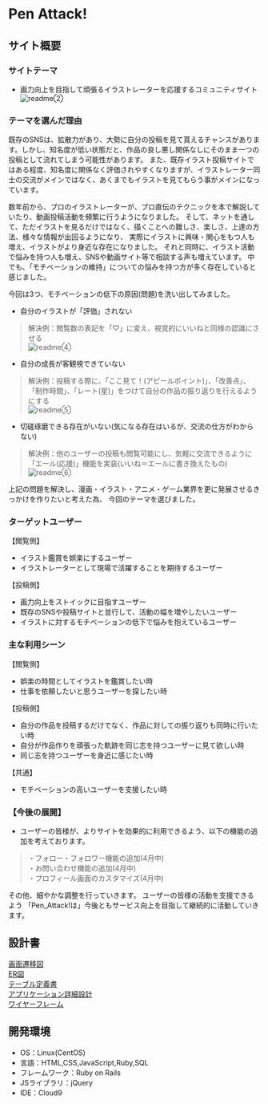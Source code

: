 # Pen Attack!

## サイト概要
### サイトテーマ
- 画力向上を目指して頑張るイラストレーターを応援するコミュニティサイト  
![readme②](https://user-images.githubusercontent.com/119833213/228206062-5fbc10e2-ff50-4b85-b5b5-12421d2e9a9b.png)

### テーマを選んだ理由
既存のSNSは、拡散力があり、大勢に自分の投稿を見て貰えるチャンスがあります。しかし、知名度が低い状態だと、作品の良し悪し関係なしにそのまま一つの投稿として流れてしまう可能性があります。
また、既存イラスト投稿サイトではある程度、知名度に関係なく評価されやすくなりますが、イラストレーター同士の交流がメインではなく、あくまでもイラストを見てもらう事がメインになっています。

数年前から、プロのイラストレーターが、プロ直伝のテクニックを本で解説していたり、動画投稿活動を頻繁に行うようになりました。
そして、ネットを通して、ただイラストを見るだけではなく、描くことへの難しさ、楽しさ、上達の方法、様々な情報が出回るようになり、    実際にイラストに興味・関心をもつ人も増え、イラストがより身近な存在になりました。
それと同時に、イラスト活動で悩みを持つ人も増え、SNSや動画サイト等で相談する声も増えています。
中でも、「モチベーションの維持」についての悩みを持つ方が多く存在していると感じました。

今回は3つ、モチベーションの低下の原因(問題)を洗い出してみました。

* 自分のイラストが「評価」されない
 > 解決例：閲覧数の表記を「♡」に変え、視覚的にいいねと同様の認識にさせる  
![readme④](https://user-images.githubusercontent.com/119833213/228206863-566204e7-79a5-4019-b9b9-3293967892e9.png)
* 自分の成長が客観視できていない
 > 解決例：投稿する際に、「ここ見て！(アピールポイント)」、「改善点」、「制作時間」、「レート(星)」をつけて自分の作品の振り返りを行えるようにする  
![readme⑤](https://user-images.githubusercontent.com/119833213/228207659-aff992fe-e27c-4045-95b5-b97c54a72524.png)
* 切磋琢磨できる存在がいない(気になる存在はいるが、交流の仕方がわからない)
 > 解決例：他のユーザーの投稿も閲覧可能にし、気軽に交流できるように「エール(応援)」機能を実装(いいね＝エールに書き換えたもの)  
![readme⑥](https://user-images.githubusercontent.com/119833213/228209318-7e577220-a41e-4d90-bfba-b920535502ac.png)


上記の問題を解決し、漫画・イラスト・アニメ・ゲーム業界を更に発展させるきっかけを作りたいと考えた為、
今回のテーマを選びました。


### ターゲットユーザー
【閲覧側】
* イラスト鑑賞を娯楽にするユーザー
* イラストレーターとして現場で活躍することを期待するユーザー

【投稿側】
* 画力向上をストイックに目指すユーザー
* 既存のSNSや投稿サイトと並行して、活動の幅を増やしたいユーザー
* イラストに対するモチベーションの低下で悩みを抱えているユーザー


### 主な利用シーン
【閲覧側】
* 娯楽の時間としてイラストを鑑賞したい時
* 仕事を依頼したいと思うユーザーを探したい時

【投稿側】
* 自分の作品を投稿するだけでなく、作品に対しての振り返りも同時に行いたい時
* 自分が作品作りを頑張った軌跡を同じ志を持つユーザーに見て欲しい時
* 同じ志を持つユーザーを身近に感じたい時

【共通】
* モチベーションの高いユーザーを支援したい時

### 【今後の展開】
* ユーザーの皆様が、よりサイトを効果的に利用できるよう、以下の機能の追加を考えております。
 > ・フォロー・フォロワー機能の追加(4月中)  
・お問い合わせ機能の追加(4月中)  
・プロフィール画面のカスタマイズ(4月中)

その他、細やかな調整を行っていきます。  ユーザーの皆様の活動を支援できるよう
「Pen_Attack!は」今後ともサービス向上を目指して継続的に活動していきます。



## 設計書
[画面遷移図](https://drive.google.com/file/d/1tA-5-yRNZSQVRW-mdJzaKPbMzI9-oeOX/view?usp=sharing)  
[ER図](https://drive.google.com/file/d/1CHYvCrXmkFheoWgyt15BA6GBa7AUmFF_/view?usp=sharing)  
[テーブル定義書](https://docs.google.com/spreadsheets/d/15BChamjie8QjU21LMOJJdueojo6JMp2FlI9i_hcCqKs/edit?usp=sharing)  
[アプリケーション詳細設計](https://docs.google.com/spreadsheets/d/1RbSlZ8hO95_Q9RspnACeVF17RtSteCvlptEAbR3OWZo/edit#gid=439978719)  
[ワイヤーフレーム](https://docs.google.com/presentation/d/1cYVf0iiTqN_W20omHbSDmHJPaWa56AgxuekXNpKW9iA/edit#slide=id.p)

## 開発環境
- OS：Linux(CentOS)
- 言語：HTML,CSS,JavaScript,Ruby,SQL
- フレームワーク：Ruby on Rails
- JSライブラリ：jQuery
- IDE：Cloud9

<!--## 使用素材-->
<!--- 検討中です。-->
